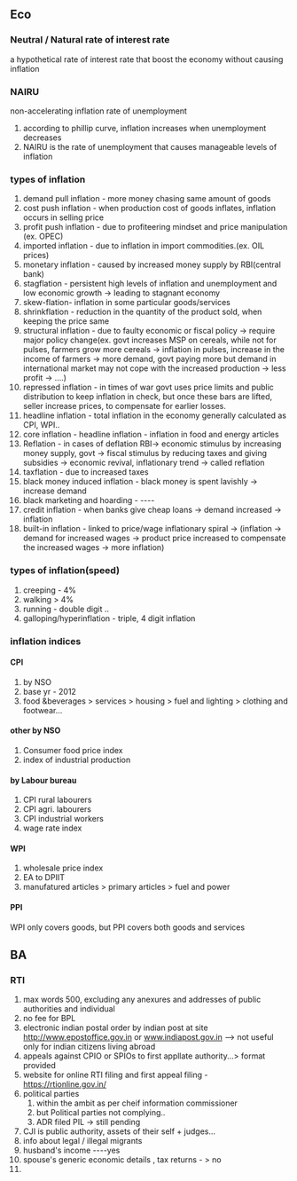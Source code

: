 ## Eco
### Neutral  / Natural rate of interest rate
a hypothetical rate of interest rate that boost the economy without causing inflation
### NAIRU
non-accelerating inflation rate of unemployment
1. according to phillip curve, inflation increases when unemployment decreases
2. NAIRU is the rate of unemployment that causes manageable levels of inflation
### types of inflation
1. demand pull inflation - more money chasing same amount of goods
2. cost push inflation - when production cost of goods inflates, inflation occurs in selling price
3. profit push inflation - due to profiteering mindset and price manipulation (ex. OPEC)
4. imported inflation - due to inflation in import commodities.(ex. OIL prices)
5. monetary inflation - caused by increased money supply by RBI(central bank)
6. stagflation - persistent high levels of inflation and unemployment and low economic growth -> leading to stagnant economy
7. skew-flation- inflation in some particular goods/services
8. shrinkflation - reduction in the quantity of the product sold, when keeping the price same
9. structural inflation - due to faulty economic or fiscal policy -> require major policy change(ex. govt increases MSP on cereals, while not for pulses, farmers grow more cereals -> inflation in pulses, increase in the income of farmers -> more demand, govt paying more but demand in international market may not cope with the increased production -> less profit -> ....)
10. repressed inflation - in times of war govt uses price limits and public distribution to keep inflation in check, but once these bars are lifted, seller increase prices, to compensate for earlier losses.
11. headline inflation - total inflation in the economy generally calculated as CPI, WPI..
12. core inflation - headline inflation - inflation in food and energy articles
13. Reflation - in cases of deflation RBI-> economic stimulus by increasing money supply, govt -> fiscal stimulus by reducing taxes and giving subsidies -> economic revival, inflationary trend -> called reflation
14. taxflation - due to increased taxes
15. black money induced inflation - black money is spent lavishly -> increase demand
16. black marketing and hoarding - ----
17. credit inflation - when banks give cheap loans -> demand increased -> inflation 
18. built-in inflation - linked to price/wage inflationary spiral -> (inflation -> demand for increased wages -> product price increased to compensate the increased wages -> more inflation)
### types of inflation(speed)
1. creeping - 4%
2. walking > 4%
3. running - double digit ..
4. galloping/hyperinflation - triple, 4 digit inflation
### inflation indices
#### CPI
1. by NSO
2. base yr - 2012
3. food &beverages > services > housing > fuel and lighting > clothing and footwear...
#### other by NSO
1. Consumer food price index
2. index of industrial production 
#### by Labour bureau
1. CPI rural labourers
2. CPI agri. labourers
3. CPI industrial workers
4. wage rate index
#### WPI
1. wholesale price index
2. EA to DPIIT
3. manufatured articles > primary articles > fuel and power
#### PPI
WPI only covers goods, but PPI covers both goods and services
## BA
### RTI
1. max words 500, excluding any anexures and addresses of public authorities and individual
2. no fee for BPL
3. electronic indian postal order by indian post at site http://www.epostoffice.gov.in or www.indiapost.gov.in --> not useful only for indian citizens living abroad
4. appeals against CPIO or SPIOs to first appllate authority...> format provided
5. website for online RTI filing and first appeal filing - https://rtionline.gov.in/
6. political parties 
	1. within the ambit as per cheif information commissioner
	2. but Political parties not complying..
	3. ADR filed PIL -> still pending
7. CJI is public authority, assets of their self + judges...
8. info about legal / illegal migrants
9. husband's income ----yes
10. spouse's generic economic details , tax returns - > no
11. 